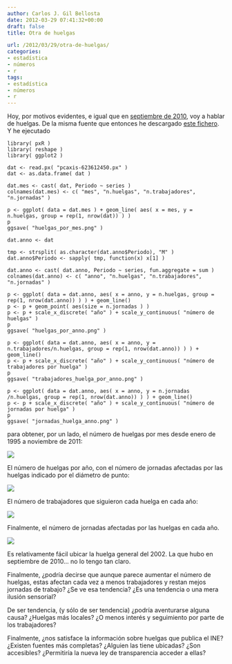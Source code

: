 ```yaml
---
author: Carlos J. Gil Bellosta
date: 2012-03-29 07:41:32+00:00
draft: false
title: Otra de huelgas

url: /2012/03/29/otra-de-huelgas/
categories:
- estadística
- números
- r
tags:
- estadística
- números
- r
---
```


Hoy, por motivos evidentes, e igual que en [septiembre de 2010](http://www.datanalytics.com/blog/2010/09/29/huelga-el-titulo-hoy/), voy a hablar de huelgas. De la misma fuente que entonces he descargado [este fichero](/uploads/pcaxis-623612450.px). Y he ejecutado








    library( pxR )
    library( reshape )
    library( ggplot2 )

    dat <- read.px( "pcaxis-623612450.px" )
    dat <- as.data.frame( dat )

    dat.mes <- cast( dat, Periodo ~ series )
    colnames(dat.mes) <- c( "mes", "n.huelgas", "n.trabajadores", "n.jornadas" )

    p <- ggplot( data = dat.mes ) + geom_line( aes( x = mes, y = n.huelgas, group = rep(1, nrow(dat)) ) )
    p
    ggsave( "huelgas_por_mes.png" )

    dat.anno <- dat

    tmp <- strsplit( as.character(dat.anno$Periodo), "M" )
    dat.anno$Periodo <- sapply( tmp, function(x) x[1] )

    dat.anno <- cast( dat.anno, Periodo ~ series, fun.aggregate = sum )
    colnames(dat.anno) <- c( "anno", "n.huelgas", "n.trabajadores", "n.jornadas" )

    p <- ggplot( data = dat.anno, aes( x = anno, y = n.huelgas, group = rep(1, nrow(dat.anno)) ) ) + geom_line()
    p <- p + geom_point( aes(size = n.jornadas ) )
    p <- p + scale_x_discrete( "año" ) + scale_y_continuous( "número de huelgas" )
    p
    ggsave( "huelgas_por_anno.png" )

    p <- ggplot( data = dat.anno, aes( x = anno, y = n.trabajadores/n.huelgas, group = rep(1, nrow(dat.anno)) ) ) + geom_line()
    p <- p + scale_x_discrete( "año" ) + scale_y_continuous( "número de trabajadores por huelga" )
    p
    ggsave( "trabajadores_huelga_por_anno.png" )

    p <- ggplot( data = dat.anno, aes( x = anno, y = n.jornadas /n.huelgas, group = rep(1, nrow(dat.anno)) ) ) + geom_line()
    p <- p + scale_x_discrete( "año" ) + scale_y_continuous( "número de jornadas por huelga" )
    p
    ggsave( "jornadas_huelga_anno.png" )








para obtener, por un lado, el número de huelgas por mes desde enero de 1995 a noviembre de 2011:


[![](/wp-uploads/2012/03/huelgas_por_mes.png)
](/wp-uploads/2012/03/huelgas_por_mes.png)


El número de huelgas por año, con el número de jornadas afectadas por las huelgas indicado por el diámetro de punto:

[![](/wp-uploads/2012/03/huelgas_por_anno.png)
](/wp-uploads/2012/03/huelgas_por_anno.png)

El número de trabajadores que siguieron cada huelga en cada año:

[![](/wp-uploads/2012/03/trabajadores_huelga_por_anno.png)
](/wp-uploads/2012/03/trabajadores_huelga_por_anno.png)

Finalmente, el número de jornadas afectadas por las huelgas en cada año.

[![](/wp-uploads/2012/03/jornadas_huelga_anno.png)
](/wp-uploads/2012/03/jornadas_huelga_anno.png)

Es relativamente fácil ubicar la huelga general del 2002. La que hubo en septiembre de 2010... no lo tengo tan claro.

Finalmente, ¿podría decirse que aunque parece aumentar el número de huelgas, estas afectan cada vez a menos trabajadores y restan mejos jornadas de trabajo? ¿Se ve esa tendencia? ¿Es una tendencia o una mera ilusión sensorial?

De ser tendencia, (y sólo de ser tendencia) ¿podría aventurarse alguna causa? ¿Huelgas más locales? ¿O menos interés y seguimiento por parte de los trabajadores?

Finalmente, ¿nos satisface la información sobre huelgas que publica el INE? ¿Existen fuentes más completas? ¿Alguien las tiene ubicadas? ¿Son accesibles? ¿Permitiría la nueva ley de transparencia acceder a ellas?
